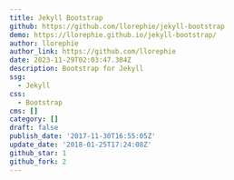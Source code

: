 ```yaml
---
title: Jekyll Bootstrap
github: https://github.com/llorephie/jekyll-bootstrap
demo: https://llorephie.github.io/jekyll-bootstrap/
author: llorephie
author_link: https://github.com/llorephie
date: 2023-11-29T02:03:47.304Z
description: Bootstrap for Jekyll
ssg:
  - Jekyll
css:
  - Bootstrap
cms: []
category: []
draft: false
publish_date: '2017-11-30T16:55:05Z'
update_date: '2018-01-25T17:24:08Z'
github_star: 1
github_fork: 2
---
```

